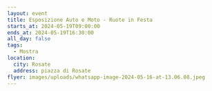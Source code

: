 ```yaml
---
layout: event
title: Esposizione Auto e Moto - Ruote in Festa
starts_at: 2024-05-19T09:00:00
ends_at: 2024-05-19T16:30:00
all_day: false
tags:
  - Mostra
location:
  city: Rosate
  address: piazza di Rosate
flyer: images/uploads/whatsapp-image-2024-05-16-at-13.06.08.jpeg
---
```

